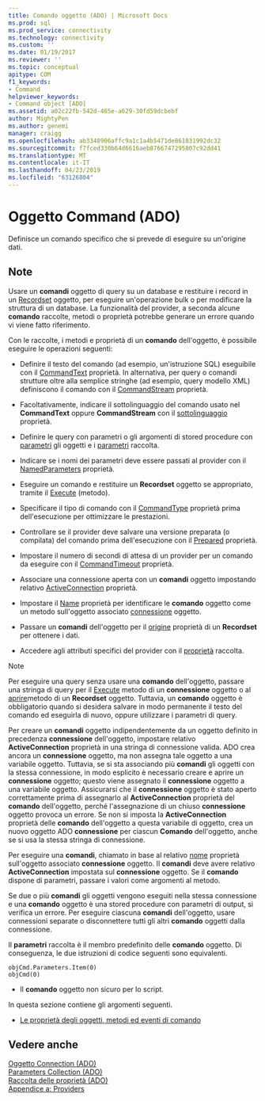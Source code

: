 ```yaml
---
title: Comando oggetto (ADO) | Microsoft Docs
ms.prod: sql
ms.prod_service: connectivity
ms.technology: connectivity
ms.custom: ''
ms.date: 01/19/2017
ms.reviewer: ''
ms.topic: conceptual
apitype: COM
f1_keywords:
- Command
helpviewer_keywords:
- Command object [ADO]
ms.assetid: a02c22fb-542d-465e-a629-30fd59dcbebf
author: MightyPen
ms.author: genemi
manager: craigg
ms.openlocfilehash: ab3348906affc9a1c1a4b5471de861831992dc32
ms.sourcegitcommit: f7fced330b64d6616aeb8766747295807c92dd41
ms.translationtype: MT
ms.contentlocale: it-IT
ms.lasthandoff: 04/23/2019
ms.locfileid: "63126804"
---
```

# <a name="command-object-ado"></a>Oggetto Command (ADO)
Definisce un comando specifico che si prevede di eseguire su un'origine dati.  
  
## <a name="remarks"></a>Note  
 Usare un **comandi** oggetto di query su un database e restituire i record in un [Recordset](../../../ado/reference/ado-api/recordset-object-ado.md) oggetto, per eseguire un'operazione bulk o per modificare la struttura di un database. La funzionalità del provider, a seconda alcune **comando** raccolte, metodi o proprietà potrebbe generare un errore quando vi viene fatto riferimento.  
  
 Con le raccolte, i metodi e proprietà di un **comando** dell'oggetto, è possibile eseguire le operazioni seguenti:  
  
-   Definire il testo del comando (ad esempio, un'istruzione SQL) eseguibile con il [CommandText](../../../ado/reference/ado-api/commandtext-property-ado.md) proprietà. In alternativa, per query o comandi strutture oltre alla semplice stringhe (ad esempio, query modello XML) definiscono il comando con il [CommandStream](../../../ado/reference/ado-api/commandstream-property-ado.md) proprietà.  
  
-   Facoltativamente, indicare il sottolinguaggio del comando usato nel **CommandText** oppure **CommandStream** con il [sottolinguaggio](../../../ado/reference/ado-api/dialect-property.md) proprietà.  
  
-   Definire le query con parametri o gli argomenti di stored procedure con [parametri](../../../ado/reference/ado-api/parameter-object.md) gli oggetti e i [parametri](../../../ado/reference/ado-api/parameters-collection-ado.md) raccolta.  
  
-   Indicare se i nomi dei parametri deve essere passati al provider con il [NamedParameters](../../../ado/reference/ado-api/namedparameters-property-ado.md) proprietà.  
  
-   Eseguire un comando e restituire un **Recordset** oggetto se appropriato, tramite il [Execute](../../../ado/reference/ado-api/execute-method-ado-command.md) (metodo).  
  
-   Specificare il tipo di comando con il [CommandType](../../../ado/reference/ado-api/commandtype-property-ado.md) proprietà prima dell'esecuzione per ottimizzare le prestazioni.  
  
-   Controllare se il provider deve salvare una versione preparata (o compilata) del comando prima dell'esecuzione con il [Prepared](../../../ado/reference/ado-api/prepared-property-ado.md) proprietà.  
  
-   Impostare il numero di secondi di attesa di un provider per un comando da eseguire con il [CommandTimeout](../../../ado/reference/ado-api/commandtimeout-property-ado.md) proprietà.  
  
-   Associare una connessione aperta con un **comandi** oggetto impostando relativo [ActiveConnection](../../../ado/reference/ado-api/activeconnection-property-ado.md) proprietà.  
  
-   Impostare il [Name](../../../ado/reference/ado-api/name-property-ado.md) proprietà per identificare le **comando** oggetto come un metodo sull'oggetto associato [connessione](../../../ado/reference/ado-api/connection-object-ado.md) oggetto.  
  
-   Passare un **comandi** dell'oggetto per il [origine](../../../ado/reference/ado-api/source-property-ado-recordset.md) proprietà di un **Recordset** per ottenere i dati.  
  
-   Accedere agli attributi specifici del provider con il [proprietà](../../../ado/reference/ado-api/properties-collection-ado.md) raccolta.  
  
> [!NOTE]
>  Per eseguire una query senza usare una **comando** dell'oggetto, passare una stringa di query per il [Execute](../../../ado/reference/ado-api/execute-method-ado-connection.md) metodo di un **connessione** oggetto o al [aprire](../../../ado/reference/ado-api/open-method-ado-recordset.md)metodo di un **Recordset** oggetto. Tuttavia, un **comando** oggetto è obbligatorio quando si desidera salvare in modo permanente il testo del comando ed eseguirla di nuovo, oppure utilizzare i parametri di query.  
  
 Per creare un **comandi** oggetto indipendentemente da un oggetto definito in precedenza **connessione** dell'oggetto, impostare relativo **ActiveConnection** proprietà in una stringa di connessione valida. ADO crea ancora un **connessione** oggetto, ma non assegna tale oggetto a una variabile oggetto. Tuttavia, se si sta associando più **comandi** gli oggetti con la stessa connessione, in modo esplicito è necessario creare e aprire un **connessione** oggetto; questo viene assegnato il **connessione** oggetto a una variabile oggetto. Assicurarsi che il **connessione** oggetto è stato aperto correttamente prima di assegnarlo al **ActiveConnection** proprietà del **comando** dell'oggetto, perché l'assegnazione di un chiuso **connessione** oggetto provoca un errore. Se non si imposta la **ActiveConnection** proprietà delle **comando** dell'oggetto a questa variabile di oggetto, crea un nuovo oggetto ADO **connessione** per ciascun  **Comando** dell'oggetto, anche se si usa la stessa stringa di connessione.  
  
 Per eseguire una **comandi**, chiamato in base al relativo [nome](../../../ado/reference/ado-api/name-property-ado.md) proprietà sull'oggetto associato **connessione** oggetto. Il **comandi** deve avere relativo **ActiveConnection** impostata sul **connessione** oggetto. Se il **comando** dispone di parametri, passare i valori come argomenti al metodo.  
  
 Se due o più **comandi** gli oggetti vengono eseguiti nella stessa connessione e una **comando** oggetto è una stored procedure con parametri di output, si verifica un errore. Per eseguire ciascuna **comandi** dell'oggetto, usare connessioni separate o disconnettere tutti gli altri **comando** oggetti dalla connessione.  
  
 Il **parametri** raccolta è il membro predefinito delle **comando** oggetto. Di conseguenza, le due istruzioni di codice seguenti sono equivalenti.  
  
```  
objCmd.Parameters.Item(0)  
objCmd(0)  
```  
  
-   Il **comando** oggetto non sicuro per lo script.  
  
 In questa sezione contiene gli argomenti seguenti.  
  
-   [Le proprietà degli oggetti, metodi ed eventi di comando](../../../ado/reference/ado-api/command-object-properties-methods-and-events.md)  
  
## <a name="see-also"></a>Vedere anche  
 [Oggetto Connection (ADO)](../../../ado/reference/ado-api/connection-object-ado.md)   
 [Parameters Collection (ADO)](../../../ado/reference/ado-api/parameters-collection-ado.md)   
 [Raccolta delle proprietà (ADO)](../../../ado/reference/ado-api/properties-collection-ado.md)   
 [Appendice a: Providers](../../../ado/guide/appendixes/appendix-a-providers.md)
